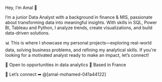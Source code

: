 Hey, I’m Amal 👋

I’m a junior Data Analyst with a background in finance & MIS, passionate about transforming data into meaningful insights. 
With skills in SQL, Power BI, Tableau and Python, I analyze trends, create visualizations, and build data-driven solutions.

📊 This is where I showcase my personal projects—exploring real-world data, solving business problems, and refining my analytical skills. 
If you're looking for a motivated analyst ready to make an impact, let’s connect!

🚀 Open to opportunities in data analytics
📍 Based in France

📲 Let’s connect ➡︎ @[amal-mohamed-041a44122]
